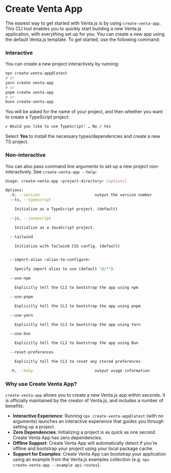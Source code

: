 # Create Venta App

The easiest way to get started with Venta.js is by using `create-venta-app`. This CLI tool enables you to quickly start building a new Venta.js application, with everything set up for you. You can create a new app using the default Venta.js template. To get started, use the following command:

### Interactive

You can create a new project interactively by running:

```bash
npx create-venta-app@latest
# or
yarn create venta-app
# or
pnpm create venta-app
# or
bunx create-venta-app
```

You will be asked for the name of your project, and then whether you want to
create a TypeScript project:

```bash
✔ Would you like to use TypeScript? … No / Yes
```

Select **Yes** to install the necessary types/dependencies and create a new TS project.

### Non-interactive

You can also pass command line arguments to set up a new project
non-interactively. See `create-venta-app --help`:

```bash
Usage: create-venta-app <project-directory> [options]

Options:
  -V, --version                        output the version number
  --ts, --typescript

    Initialize as a TypeScript project. (default)

  --js, --javascript

    Initialize as a JavaScript project.

  --tailwind

    Initialize with Tailwind CSS config. (default)


  --import-alias <alias-to-configure>

    Specify import alias to use (default "@/*").

  --use-npm

    Explicitly tell the CLI to bootstrap the app using npm

  --use-pnpm

    Explicitly tell the CLI to bootstrap the app using pnpm

  --use-yarn

    Explicitly tell the CLI to bootstrap the app using Yarn

  --use-bun

    Explicitly tell the CLI to bootstrap the app using Bun

  --reset-preferences

    Explicitly tell the CLI to reset any stored preferences

  -h, --help                           output usage information
```

### Why use Create Venta App?

`create-venta-app` allows you to create a new Venta.js app within seconds. It is officially maintained by the creator of Venta.js, and includes a number of benefits:

- **Interactive Experience**: Running `npx create-venta-app@latest` (with no arguments) launches an interactive experience that guides you through setting up a project.
- **Zero Dependencies**: Initializing a project is as quick as one second. Create Venta App has zero dependencies.
- **Offline Support**: Create Venta App will automatically detect if you're offline and bootstrap your project using your local package cache.
- **Support for Examples**: Create Venta App can bootstrap your application using an example from the Venta.js examples collection (e.g. `npx create-venta-app --example api-routes`).
